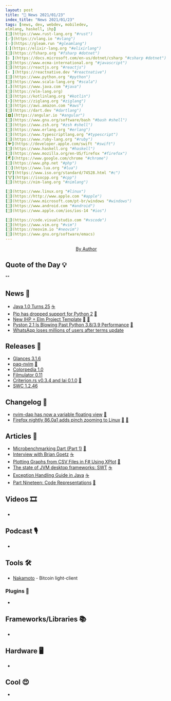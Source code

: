 ```yaml
---
layout: post
title: "📜 News 2021/01/23"
index_title: "News 2021/01/23"
tags: [news, dev, webdev, mobiledev,
elmlang, haskell, ihp]
[🦀](https://www.rust-lang.org "#rust")
[✅](https://vlang.io "#vlang")
[✨](https://gleam.run "#gleamlang")
[💧](https://elixir-lang.org "#elixirlang")
[🔷](https://fsharp.org "#fsharp #dotnet")
[☪️ ](https://docs.microsoft.com/en-us/dotnet/csharp "#csharp #dotnet")
[🔶](https://www.ecma-international.org "#javascript")
[🔶](https://reactjs.org "#reactjs")
[⚛️ ](https://reactnative.dev "#reactnative")
[🐍](https://www.python.org "#python")
[💈](https://www.scala-lang.org "#scala")
[☕️](https://www.java.com "#java")
[🔰](https://elm-lang.org)
[🗼](https://kotlinlang.org "#kotlin")
[⚡️](https://ziglang.org "#ziglang")
[🌳](https://aws.amazon.com "#aws")
[🎯](https://dart.dev "#dartlang")
[🅰️](https://angular.io "#angular")
[🐚](https://www.gnu.org/software/bash "#bash #shell")
[🐚](https://www.zsh.org "#zsh #shell")
[📡](https://www.erlang.org "#erlang")
[🔷](https://www.typescriptlang.org "#typescript")
[🔻](https://www.ruby-lang.org "#ruby")
[🐦](https://developer.apple.com/swift "#swift")
[🎩](https://www.haskell.org "#haskell")
[🦊](https://www.mozilla.org/en-US/firefox "#firefox")
[🌏](https://www.google.com/chrome "#chrome")
[🐘](https://www.php.net "#php")
[🌕](https://www.lua.org "#lua")
[🐮](https://www.iso.org/standard/74528.html "#c")
[🐮](https://isocpp.org "#cpp")
[👑](https://nim-lang.org "#nimlang")

[🐧](https://www.linux.org "#linux")
[🍎](https://http://www.apple.com "#apple")
[🦋](https://www.microsoft.com/pt-br/windows "#windows")
[🤖](https://www.android.com "#android")
[📱](https://www.apple.com/ios/ios-14 "#ios")

[📝](https://code.visualstudio.com "#vscode")
[🍃](https://www.vim.org "#vim")
[🍃](https://neovim.io "#neovim")
[🐃](https://www.gnu.org/software/emacs)
---
```


<a href="https://daily-tech-news.github.io/2021/01/23/news.html">
  <img src=""
     alt=""
     class="image">
</a>

<div style="text-align:center">
   <a href="">By Author</a>
</div>

## Quote of the Day 💡

""

[]()

## News 📰

- [Java 1.0 Turns 25](https://www.infoq.com/news/2021/01/java-turns-25/) [☕️](https://www.java.com "#java")
- [Pip has dropped support for Python 2](https://pip.pypa.io/en/stable/news/#id1) [🐍](https://www.python.org "#python")
- [New IHP + Elm Project Template](https://ihp.digitallyinduced.com/ShowPost?postId=af9d7040-ce08-4b32-b539-f6bc7e10926b) [🔰](https://elm-lang.org) [🎩](https://www.haskell.org "#haskell")
- [Pyston 2.1 Is Blowing Past Python 3.8/3.9 Performance](https://www.phoronix.com/scan.php?page=news_item&px=Pyston-2.1-vs-Python-3.8-3.9) [🐍](https://www.python.org "#python")
- [WhatsApp loses millions of users after terms update](https://www.theguardian.com/technology/2021/jan/24/whatsapp-loses-millions-of-users-after-terms-update)

## Releases 🥳

- [Glances 3.1.6](https://github.com/nicolargo/glances/releases/tag/v3.1.6)
- [paq-nvim](https://github.com/savq/paq-nvim/releases/tag/v0.4.1) [🍃](https://neovim.io "#neovim")
- [Colorpedia 1.0](https://github.com/joowani/colorpedia/releases/tag/1.0.0)
- [Filmulator 0.11](https://filmulator.org/v0-11-0/)
- [Criterion.rs v0.3.4 and Iai 0.1.0](https://bheisler.github.io/post/criterion-rs-0-3-4/) [🦀](https://www.rust-lang.org "#rust")
- [SWC 1.2.46](https://swc.rs/blog/2021/01/23/swc-1.2.46)

## Changelog 👀

- [nvim-dap has now a variable floating view](https://github.com/mfussenegger/nvim-dap/issues/6#issuecomment-765905896) [🍃](https://neovim.io "#neovim")
- [Firefox nightly 86.0a1 adds pinch zooming to Linux](https://www.reddit.com/r/firefox/comments/l3sh4b/firefox_nightly_860a1_adds_pinch_zooming_to_linux/) [🐧](https://www.linux.org "#linux") [🦊](https://www.mozilla.org/en-US/firefox "#firefox")

## Articles 📜

- [Microbenchmarking Dart (Part 1)](https://mrale.ph/blog/2021/01/21/microbenchmarking-dart-part-1.html) [🎯](https://dart.dev "#dartlang")
- [Interview with Brian Goetz](https://freecontent.manning.com/interview-with-brian-goetz/) [☕️](https://www.java.com "#java")
- [Plotting Graphs from CSV Files in F# Using XPlot](https://markjames.dev/2021-01-23-plotting-csv-files-fsharp/) [🔷](https://fsharp.org "#fsharp #dotnet")
- [The state of JVM desktop frameworks: SWT](https://blog.frankel.ch/state-jvm-desktop-frameworks/3/) [☕️](https://www.java.com "#java")
- [Exception Handling Guide in Java](http://victorrentea.ro/blog/exception-handling-guide-in-java/) [☕️](https://www.java.com "#java")
- [Part Nineteen: Code Representations](https://arzg.github.io/lang/19/) [🦀](https://www.rust-lang.org "#rust")

## Videos 🎞

- []()

## Podcast 🎙

- []()

## Tools 🛠

- [Nakamoto](https://cloudhead.io/nakamoto/) - Bitcoin light-client

### Plugins 🔌

- []()

## Frameworks/Libraries 📚

- []()

## Hardware 🖥

- []()

## Cool 😍

- []()


